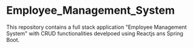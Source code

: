 # Employee_Management_System 
This repository contains a full stack application "Employee Management System" with CRUD functionalities develpoed using  Reactjs ans Spring Boot.   

